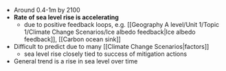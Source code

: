 - Around 0.4-1m by 2100
- **Rate of sea level rise is accelerating**
	- due to positive feedback loops, e.g. [[Geography A level/Unit 1/Topic 1/Climate Change Scenarios/Ice albedo feedback|Ice albedo feedback]], [[Carbon ocean sink]]
- Difficult to predict due to many [[Climate Change Scenarios|factors]]
	- sea level rise closely tied to success of mitigation actions
- General trend is a rise in sea level over time

